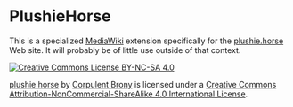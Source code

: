 # PlushieHorse
This is a specialized [MediaWiki](https://mediawiki.org) extension specifically for the [plushie.horse](https://plushie.horse) Web site.  It will probably be of little use outside of that context.

[![Creative Commons License BY-NC-SA 4.0][Creative Commons License Logo]](https://creativecommons.org/licenses/by-nc-sa/4.0/)

[plushie.horse](https://plushie.horse) by [Corpulent Brony](https://github.com/CorpulentBrony) is licensed under a [Creative Commons Attribution-NonCommercial-ShareAlike 4.0 International License](https://creativecommons.org/licenses/by-nc-sa/4.0/).

[Creative Commons License Logo]: https://i.creativecommons.org/l/by-nc-sa/4.0/88x31.png "Creative Commons License BY-NC-SA 4.0"
